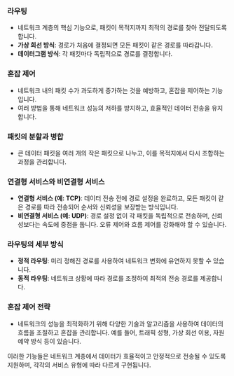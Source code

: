 ### 라우팅
- 네트워크 계층의 핵심 기능으로, 패킷이 목적지까지 최적의 경로를 찾아 전달되도록 합니다.
- **가상 회선 방식**: 경로가 처음에 결정되면 모든 패킷이 같은 경로를 따라갑니다.
- **데이터그램 방식**: 각 패킷마다 독립적으로 경로를 결정합니다.

### 혼잡 제어
- 네트워크 내의 패킷 수가 과도하게 증가하는 것을 예방하고, 혼잡을 제어하는 기능입니다.
- 여러 방법을 통해 네트워크 성능의 저하를 방지하고, 효율적인 데이터 전송을 유지합니다.

### 패킷의 분할과 병합
- 큰 데이터 패킷을 여러 개의 작은 패킷으로 나누고, 이를 목적지에서 다시 조합하는 과정을 관리합니다.

### 연결형 서비스와 비연결형 서비스
- **연결형 서비스 (예: TCP)**: 데이터 전송 전에 경로 설정을 완료하고, 모든 패킷이 같은 경로를 따라 전송되어 순서와 신뢰성을 보장받는 방식입니다.
- **비연결형 서비스 (예: UDP)**: 경로 설정 없이 각 패킷을 독립적으로 전송하며, 신뢰성보다는 속도에 중점을 둡니다. 오류 제어와 흐름 제어를 강화해야 할 수 있습니다.

### 라우팅의 세부 방식
- **정적 라우팅**: 미리 정해진 경로를 사용하여 네트워크 변화에 유연하지 못할 수 있습니다.
- **동적 라우팅**: 네트워크 상황에 따라 경로를 조정하여 최적의 전송 경로를 제공합니다.

### 혼잡 제어 전략
- 네트워크의 성능을 최적화하기 위해 다양한 기술과 알고리즘을 사용하여 데이터의 흐름을 조절하고 혼잡을 관리합니다. 예를 들어, 트래픽 성형, 가상 회선 이용, 자원 예약 방식 등이 있습니다.

이러한 기능들은 네트워크 계층에서 데이터가 효율적이고 안정적으로 전송될 수 있도록 지원하며, 각각의 서비스 유형에 따라 다르게 구현됩니다.